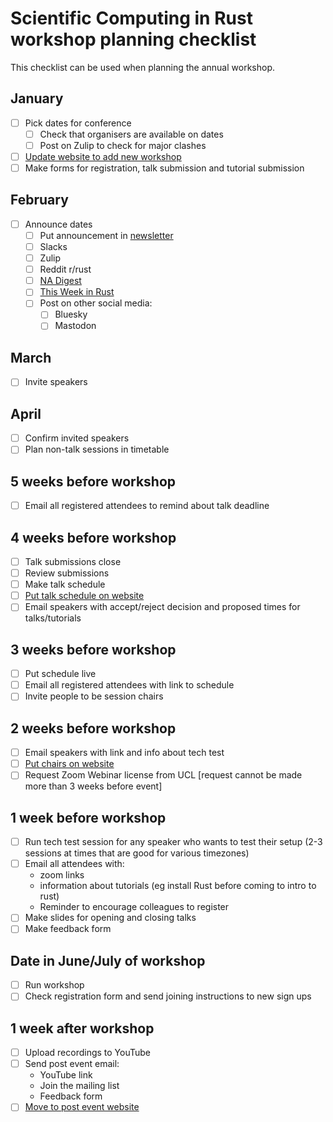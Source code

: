 # Scientific Computing in Rust workshop planning checklist

This checklist can be used when planning the annual workshop.

## January
- [ ] Pick dates for conference
  - [ ] Check that organisers are available on dates
  - [ ] Post on Zulip to check for major clashes
- [ ] [Update website to add new workshop](WORKSHOP_WEBSITE_INSTRUCTIONS.md)
- [ ] Make forms for registration, talk submission and tutorial submission

## February
- [ ] Announce dates
  - [ ] Put announcement in [newsletter](https://github.com/rust-scicomp/scientific-computing-in-rust-monthly)
  - [ ] Slacks
  - [ ] Zulip
  - [ ] Reddit r/rust
  - [ ] [NA Digest](https://na-digest.coecis.cornell.edu/submit/)
  - [ ] [This Week in Rust](https://github.com/rust-lang/this-week-in-rust)
  - [ ] Post on other social media: 
    - [ ] Bluesky
    - [ ] Mastodon

## March
- [ ] Invite speakers

## April
- [ ] Confirm invited speakers
- [ ] Plan non-talk sessions in timetable

## 5 weeks before workshop
- [ ] Email all registered attendees to remind about talk deadline

## 4 weeks before workshop
- [ ] Talk submissions close
- [ ] Review submissions
- [ ] Make talk schedule
- [ ] [Put talk schedule on website](WORKSHOP_WEBSITE_INSTRUCTIONS.md)
- [ ] Email speakers with accept/reject decision and proposed times for talks/tutorials

## 3 weeks before workshop
- [ ] Put schedule live
- [ ] Email all registered attendees with link to schedule
- [ ] Invite people to be session chairs

## 2 weeks before workshop
- [ ] Email speakers with link and info about tech test
- [ ] [Put chairs on website](WORKSHOP_WEBSITE_INSTRUCTIONS.md)
- [ ] Request Zoom Webinar license from UCL [request cannot be made more than 3 weeks before event]

## 1 week before workshop
- [ ] Run tech test session for any speaker who wants to test their setup (2-3 sessions at times that are good for various timezones)
- [ ] Email all attendees with:
  - zoom links
  - information about tutorials (eg install Rust before coming to intro to rust)
  - Reminder to encourage colleagues to register
- [ ] Make slides for opening and closing talks
- [ ] Make feedback form

## Date in June/July of workshop
- [ ] Run workshop
- [ ] Check registration form and send joining instructions to new sign ups

## 1 week after workshop
- [ ] Upload recordings to YouTube
- [ ] Send post event email:
  - YouTube link
  - Join the mailing list
  - Feedback form
- [ ] [Move to post event website](WORKSHOP_WEBSITE_INSTRUCTIONS.md)
